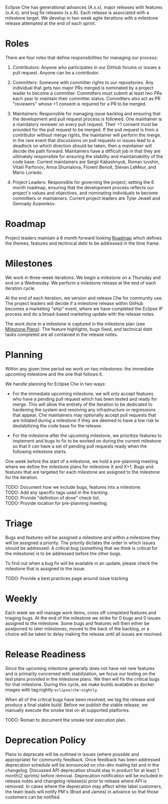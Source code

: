 Eclipse Che has generational advances (A.x.x), major releases with features (x.A.x), and bug fix releases (x.x.A). Each release is associated with a milestone target. We develop in two week agile iterations with a milestone release attempted at the end of each sprint.

# Roles
There are four roles that define responsibilities for managing our process:
1. Contributors: Anyone who participates in our GitHub forums or issues a pull request. Anyone can be a contributor.

2. Committers: Someone with committer rights to our repositories. Any individual that gets two major PRs merged is nominated by a project leader to become a committer. Committers must submit at least two PRs each year to maintain their committer status. Committers also act as PR "reviewers" whose +1 consent is required for a PR to be merged.

3. Maintainers: Responsible for managing issue backlog and ensuring that the development and pull request process is followed. One maintainer is a mandatory reviewer on every pull request. Their +1 consent must be provided for the pull request to be merged. If the pull request is from a contributor without merge rights, the maintainer will perform the merge. In the rare event that discussions on pull requests or issues lead to a deadlock on which direction should be taken, then a maintainer will decide the path forward. Maintainers have a difficult job in that they are ultimately responsible for ensuring the stability and maintainability of the code base. Current maintainers are Sergii Kabashnyuk, Roman Iuvshin, Vitalii Parfonov, Anna Shumalova, Florent Benoit, Stevan LeMeur, and Mario Loriedo.

4. Project Leaders: Responsible for governing the project, setting the 6 month roadmap, ensuring that the development process reflects our project's values and objectives, and nominating individuals to become committers or maintainers. Current project leaders are Tyler Jewell and Gennady Azarenkov.

# Roadmap
Project leaders maintain a 6 month forward looking [Roadmap](https://github.com/eclipse/che/wiki/Roadmap) which defines the themes, features and technical debt to be addressed in the time frame.

# Milestones
We work in three-week iterations. We begin a milestone on a Thursday and end on a Wednesday. We perform a milestone release at the end of each iteration cycle. 

At the end of each iteration, we version and release Che for community use. The project leaders will decide if a milestone release within GitHub becomes a marketing "ship" event, where we have completed the Eclipse IP process and do a broad-based marketing update with the release notes.  

The work done in a milestone is captured in the milestone plan (see [Milestone Plans]()). The feature highlights, bugs fixed, and technical debt tasks completed are all contained in the release notes.

# Planning
Within any given time period we work on two milestones: the immediate upcoming milestone and the one that follows it.

We handle planning for Eclipse Che in two ways:
*  For the immediate upcoming milestone, we will only accept features who have a pending pull request which has been tested and ready for merge. This will allow the entirety of the iteration to be dedicated to hardening the system and resolving any infrastructure or regressions that appear. Che maintainers may optionally accept pull requests that are initiated during a milestone if they are deemed to have a low risk to destabilizing the code base for the release.

* For the milestone after the upcoming milestone, we prioritize features to implement and bugs to fix to be worked on during the current milestone so that it can have a set of pending pull requests ready when the following milestone starts. 

One week before the start of a milestone, we hold a pre-planning meeting where we define the milestone plans for milestone X and X+1. Bugs and features that are targeted for each milestone are assigned to the milestone for the iteration.

TODO: Document how we include bugs, features into a milestone.  
TODO: Add any specific tags used in the tracking.   
TODO: Provide "definition of done" check list.   
TODO: Provide location for pre-planning meeting.  

# Triage
Bugs and features will be assigned a milestone and within a milestone they will be assigned a priority. The priority dictates the order in which issues should be addressed. A critical bug (something that we think is critical for the milestone) is to be addressed before the other bugs.

To find out when a bug fix will be available in an update, please check the milestone that is assigned to the issue.

TODO: Provide a best practices page around issue tracking

# Weekly
Each week we will manage work items, cross off completed features and triaging bugs. At the end of the milestone we strike for 0 bugs and 0 issues assigned to the milestone. Some bugs and features will then either be postponed to later milestones, moved to the back of the backlog, or a choice will be taken to delay making the release until all issues are resolved.

# Release Readiness
Since the upcoming milestone generally does not have net new features and is primarily concerned with stabilization, we focus our testing on the test plans provided in the milestone plans. We then will fix the critical bugs for that milestone.  During this cycle, we make builds available as docker images with tag:nightly
`eclipse/che:nightly`.

When all of the critical bugs have been resolved, we tag the release and produce a final stable build. Before we publish the stable release, we manually execute the smoke test on all supported platforms.

TODO: Roman to document the smoke test execution plan.

# Deprecation Policy
Plans to deprecate will be outlined in issues (where possible and appropriate) for community feedback. Once feedback has been addressed deprecation schedule will be announced on che-dev mailing list and in the changelog. Discussed API deprecation should stay in product for at least 1 month(2 sprints) before removal. Deprecation notification will be included in release notes and changelog release(s) prior to release where API is removed. In cases where the deprecation may affect white label customers, the team leads will notify PM's (Brad and James) in advance so that those customers can be notified.
